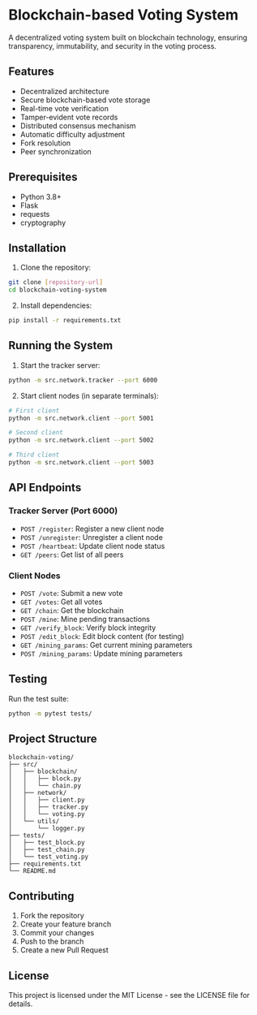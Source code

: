 # Blockchain-based Voting System

A decentralized voting system built on blockchain technology, ensuring transparency, immutability, and security in the voting process.

## Features

- Decentralized architecture
- Secure blockchain-based vote storage
- Real-time vote verification
- Tamper-evident vote records
- Distributed consensus mechanism
- Automatic difficulty adjustment
- Fork resolution
- Peer synchronization

## Prerequisites

- Python 3.8+
- Flask
- requests
- cryptography

## Installation

1. Clone the repository:
```bash
git clone [repository-url]
cd blockchain-voting-system
```

2. Install dependencies:
```bash
pip install -r requirements.txt
```

## Running the System

1. Start the tracker server:
```bash
python -m src.network.tracker --port 6000
```

2. Start client nodes (in separate terminals):
```bash
# First client
python -m src.network.client --port 5001

# Second client
python -m src.network.client --port 5002

# Third client
python -m src.network.client --port 5003
```

## API Endpoints

### Tracker Server (Port 6000)

- `POST /register`: Register a new client node
- `POST /unregister`: Unregister a client node
- `POST /heartbeat`: Update client node status
- `GET /peers`: Get list of all peers

### Client Nodes

- `POST /vote`: Submit a new vote
- `GET /votes`: Get all votes
- `GET /chain`: Get the blockchain
- `POST /mine`: Mine pending transactions
- `GET /verify_block`: Verify block integrity
- `POST /edit_block`: Edit block content (for testing)
- `GET /mining_params`: Get current mining parameters
- `POST /mining_params`: Update mining parameters

## Testing

Run the test suite:
```bash
python -m pytest tests/
```

## Project Structure

```
blockchain-voting/
├── src/
│   ├── blockchain/
│   │   ├── block.py
│   │   └── chain.py
│   ├── network/
│   │   ├── client.py
│   │   ├── tracker.py
│   │   └── voting.py
│   └── utils/
│       └── logger.py
├── tests/
│   ├── test_block.py
│   ├── test_chain.py
│   └── test_voting.py
├── requirements.txt
└── README.md
```

## Contributing

1. Fork the repository
2. Create your feature branch
3. Commit your changes
4. Push to the branch
5. Create a new Pull Request

## License

This project is licensed under the MIT License - see the LICENSE file for details.
